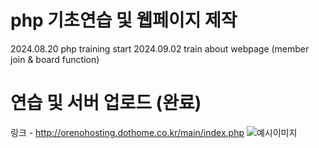# php 기초연습 및 웹페이지 제작

2024.08.20 php training start
2024.09.02 train about webpage (member join & board function)

# 연습 및 서버 업로드 (완료)
링크 - http://orenohosting.dothome.co.kr/main/index.php
![예시이미지](https://github.com/user-attachments/assets/70042529-6d9a-4dc0-9ce9-818e3957abba)
